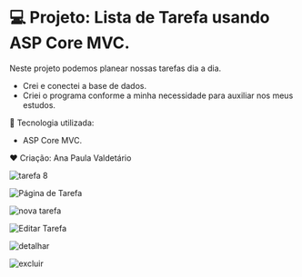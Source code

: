 # 💻 Projeto: Lista de Tarefa usando ASP Core MVC.
Neste projeto podemos planear nossas tarefas dia a dia.
- Crei e conectei a base de dados.
- Criei o programa conforme a minha necessidade para auxiliar nos meus estudos.

🚀  Tecnologia utilizada:
- ASP Core MVC.

❤ Criação: Ana Paula Valdetário

![tarefa 8](https://github.com/anapaulavaldetario/ListaTarefaMVCCore/assets/102619370/8035075d-b658-4827-87b7-2cf4a2e61245)


![Página de Tarefa](https://github.com/anapaulavaldetario/ListaTarefaMVCCore/assets/102619370/b761c761-473c-44a4-a0d6-22e043e3a294)


![nova tarefa](https://github.com/anapaulavaldetario/ListaTarefaMVCCore/assets/102619370/1cf38311-89b2-4cf8-a037-39fd1f54d0b5)


![Editar Tarefa](https://github.com/anapaulavaldetario/ListaTarefaMVCCore/assets/102619370/802bafef-a9fe-450d-8d83-3271fe82c06f)


![detalhar](https://github.com/anapaulavaldetario/ListaTarefaMVCCore/assets/102619370/aeee34ca-88f4-43c0-b9a7-304ffe5e15f3)


![excluir](https://github.com/anapaulavaldetario/ListaTarefaMVCCore/assets/102619370/169dd4b6-03ef-4f67-8088-b97db51f976e)
